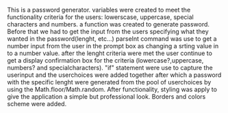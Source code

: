 This is a password generator. 
variables were created to meet the functionality criteria for the users:
lowerscase, uppercase, special characters and numbers. 
a function was created to generate password. 
Before that we had to get the input from the users specifying what they wanted in the password(lenght, etc...)
parseInt command was use to get a number input from the user in the prompt box as changing a srting value in to a number value.
after the lenght criteria were met the user continue to get a display confirmation box for the criteria (lowercase?,uppercase, numbers? and specialcharacters).
"if" statement were use to capture the userinput and the userchoices were added together after which a  password with the specific lenght were generated from the pool of userchoices by using the Math.floor/Math.random.
After functionality, styling was apply to give  the application a simple but professional look. Borders and colors scheme were added.


